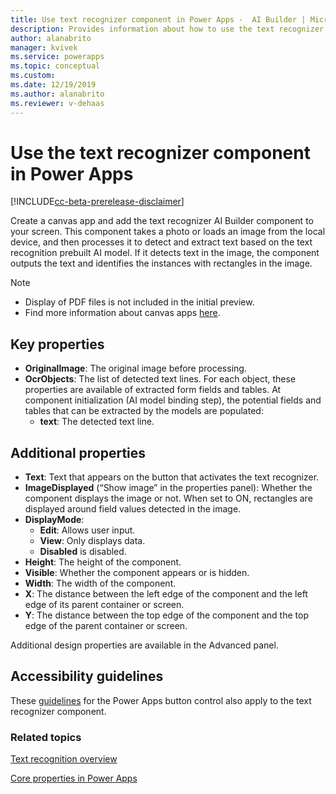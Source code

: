 ```yaml
---
title: Use text recognizer component in Power Apps -  AI Builder | Microsoft Docs
description: Provides information about how to use the text recognizer component in Power Apps
author: alanabrito
manager: kvivek
ms.service: powerapps
ms.topic: conceptual
ms.custom: 
ms.date: 12/19/2019
ms.author: alanabrito
ms.reviewer: v-dehaas
---
```


# Use the text recognizer component in Power Apps

[!INCLUDE[cc-beta-prerelease-disclaimer](./includes/cc-beta-prerelease-disclaimer.md)]

Create a canvas app and add the text recognizer AI Builder component to your screen. This component takes a photo or loads an image from the local device, and then processes it to detect and extract text based on the text recognition prebuilt AI model. If it detects text in the image, the component outputs the text and identifies the instances with rectangles in the image.

 > [!NOTE]
 >
 > - Display of PDF files is not included in the initial preview.
 > - Find more information about canvas apps [here](/powerapps/maker/canvas-apps/getting-started).

## Key properties

 - **OriginalImage**: The original image before processing.
 - **OcrObjects**: The list of detected text lines. For each object, these properties are available of extracted form fields and tables. At component initialization (AI model binding step), the potential fields and tables that can be extracted by the models are populated:
     - **text**: The detected text line.

## Additional properties

 - **Text**: Text that appears on the button that activates the text recognizer.
 - **ImageDisplayed** (“Show image” in the properties panel): Whether the component displays the image or not. When set to ON, rectangles are displayed around field values detected in the image.
 - **DisplayMode**:
     - **Edit**: Allows user input.
     - **View**: Only displays data.
     - **Disabled** is disabled.
 - **Height**: The height of the component.
 - **Visible**: Whether the component appears or is hidden.
 - **Width**: The width of the component.
 - **X**: The distance between the left edge of the component and the left edge of its parent container or screen.
 - **Y**: The distance between the top edge of the component and the top edge of the parent container or screen.

Additional design properties are available in the Advanced panel.

## Accessibility guidelines
These [guidelines](/powerapps/maker/canvas-apps/controls/control-button) for the Power Apps button control also apply to the text recognizer component.

### Related topics

[Text recognition overview](prebuilt-text-recognition.md)

[Core properties in Power Apps](/powerapps/maker/canvas-apps/controls/properties-core)
